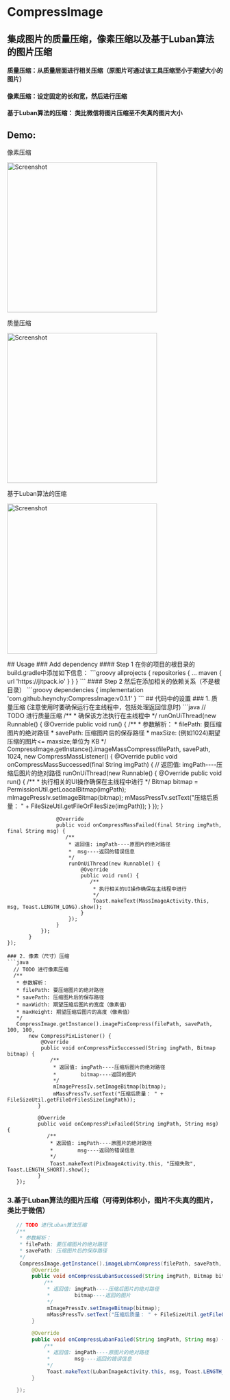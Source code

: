 # CompressImage
## 集成图片的质量压缩，像素压缩以及基于Luban算法的图片压缩
#### 质量压缩：从质量层面进行相关压缩（原图片可通过该工具压缩至小于期望大小的图片）
#### 像素压缩：设定固定的长和宽，然后进行压缩
#### 基于Luban算法的压缩： 类比微信将图片压缩至不失真的图片大小
Demo:
----
像素压缩
<p>
   <img src="https://github.com/heynchy/CompressImage/blob/master/ScreenShot/1.gif" width="350" alt="Screenshot"/>
</p>
质量压缩
<p>
   <img src="https://github.com/heynchy/CompressImage/blob/master/ScreenShot/2.gif" width="350" alt="Screenshot"/>
</p>
基于Luban算法的压缩
<p>
   <img src="https://github.com/heynchy/CompressImage/blob/master/ScreenShot/3.gif" width="350" alt="Screenshot"/>
</p> 
## Usage
###  Add dependency
#### Step 1
 在你的项目的根目录的build.gradle中添加如下信息：
```groovy
  	allprojects {
		repositories {
			...
			maven { url 'https://jitpack.io' }
		}
	}
```
#### Step 2 
然后在添加相关的依赖关系（不是根目录）
```groovy
   dependencies {
       implementation 'com.github.heynchy:CompressImage:v0.1.1'
   }
```
## 代码中的设置
### 1. 质量压缩 (注意使用时要确保运行在主线程中，包括处理返回信息时)
```java
   // TODO 进行质量压缩
   /**
    *   确保该方法执行在主线程中
    */
    runOnUiThread(new Runnable() {
        @Override
        public void run() {
           /**
            * 参数解析：
            * filePath: 要压缩图片的绝对路径
            * savePath: 压缩图片后的保存路径
            * maxSize: (例如1024)期望压缩的图片<= maxsize;单位为 KB
            */
            CompressImage.getInstance().imageMassCompress(filePath, savePath, 1024,
                 new CompressMassListener() {
                     @Override
                     public void onCompressMassSuccessed(final String imgPath) {
                        // 返回值: imgPath----压缩后图片的绝对路径
                        runOnUiThread(new Runnable() {
                            @Override
                            public void run() {
                               /**
                                * 执行相关的UI操作确保在主线程中进行
                                */
                                Bitmap bitmap = PermissionUtil.getLoacalBitmap(imgPath);
                                mImagePressIv.setImageBitmap(bitmap);
                                mMassPressTv.setText("压缩后质量： " + FileSizeUtil.getFileOrFilesSize(imgPath));
                            }
                        });
                    }

                    @Override
                    public void onCompressMassFailed(final String imgPath, final String msg) {
                       /**
                        * 返回值: imgPath----原图片的绝对路径
                        *  msg----返回的错误信息
                        */
                        runOnUiThread(new Runnable() {
                            @Override
                            public void run() {
                               /**
                                * 执行相关的UI操作确保在主线程中进行
                                */
                                Toast.makeText(MassImageActivity.this, msg, Toast.LENGTH_LONG).show();
                            }
                        });
                    }
               });
           }
    });
```
### 2. 像素（尺寸）压缩
```java
  // TODO 进行像素压缩
  /**
   * 参数解析：
   * filePath: 要压缩图片的绝对路径
   * savePath: 压缩图片后的保存路径
   * maxWidth: 期望压缩后图片的宽度（像素值）
   * maxHeight: 期望压缩后图片的高度（像素值）
   */
   CompressImage.getInstance().imagePixCompress(filePath, savePath, 100, 100,
       new CompressPixListener() {
           @Override
           public void onCompressPixSuccessed(String imgPath, Bitmap bitmap) {
              /**
               * 返回值: imgPath----压缩后图片的绝对路径
               *        bitmap----返回的图片
               */
               mImagePressIv.setImageBitmap(bitmap);
               mMassPressTv.setText("压缩后质量： " + FileSizeUtil.getFileOrFilesSize(imgPath));
          }

          @Override
          public void onCompressPixFailed(String imgPath, String msg) {
             /**
              * 返回值: imgPath----原图片的绝对路径
              *        msg----返回的错误信息
              */
              Toast.makeText(PixImageActivity.this, "压缩失败", Toast.LENGTH_SHORT).show();
          }
   });
```
### 3.基于Luban算法的图片压缩（可得到体积小，图片不失真的图片，类比于微信）
```java
   // TODO 进行Luban算法压缩
   /**
    * 参数解析：
    * filePath: 要压缩图片的绝对路径
    * savePath: 压缩图片后的保存路径
    */
    CompressImage.getInstance().imageLubrnCompress(filePath, savePath, new CompressLubanListener() {
        @Override
        public void onCompressLubanSuccessed(String imgPath, Bitmap bitmap) {
            /**
             * 返回值: imgPath----压缩后图片的绝对路径
             *        bitmap----返回的图片
             */
             mImagePressIv.setImageBitmap(bitmap);
             mMassPressTv.setText("压缩后质量： " + FileSizeUtil.getFileOrFilesSize(imgPath));
        }

        @Override
        public void onCompressLubanFailed(String imgPath, String msg) {
            /**
             * 返回值: imgPath----原图片的绝对路径
             *        msg----返回的错误信息
             */
             Toast.makeText(LubanImageActivity.this, msg, Toast.LENGTH_LONG).show();
        }

   });
```
